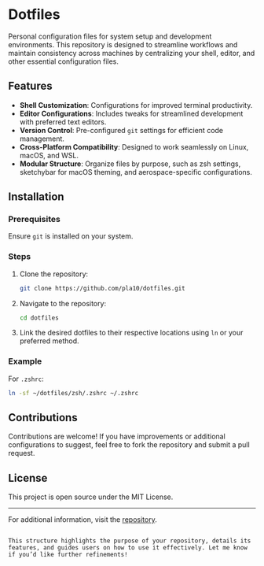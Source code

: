 # Dotfiles

Personal configuration files for system setup and development environments. This repository is designed to streamline workflows and maintain consistency across machines by centralizing your shell, editor, and other essential configuration files.

## Features

- **Shell Customization**: Configurations for improved terminal productivity.
- **Editor Configurations**: Includes tweaks for streamlined development with preferred text editors.
- **Version Control**: Pre-configured `git` settings for efficient code management.
- **Cross-Platform Compatibility**: Designed to work seamlessly on Linux, macOS, and WSL.
- **Modular Structure**: Organize files by purpose, such as zsh settings, sketchybar for macOS theming, and aerospace-specific configurations.

## Installation

### Prerequisites
Ensure `git` is installed on your system.

### Steps
1. Clone the repository:
   ```bash
   git clone https://github.com/pla10/dotfiles.git
   ```
2. Navigate to the repository:
   ```bash
   cd dotfiles
   ```
3. Link the desired dotfiles to their respective locations using `ln` or your preferred method.

### Example
For `.zshrc`:
```bash
ln -sf ~/dotfiles/zsh/.zshrc ~/.zshrc
```

## Contributions
Contributions are welcome! If you have improvements or additional configurations to suggest, feel free to fork the repository and submit a pull request.

## License
This project is open source under the MIT License.

---

For additional information, visit the [repository](https://github.com/pla10/dotfiles).
```

This structure highlights the purpose of your repository, details its features, and guides users on how to use it effectively. Let me know if you’d like further refinements!
